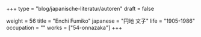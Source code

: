 +++
type = "blog/japanische-literatur/autoren"
draft = false

weight = 56
title = "Enchi Fumiko"
japanese = "円地 文子"
life = "1905-1986"
occupation = ""
works = ["54-onnazaka"]
+++
